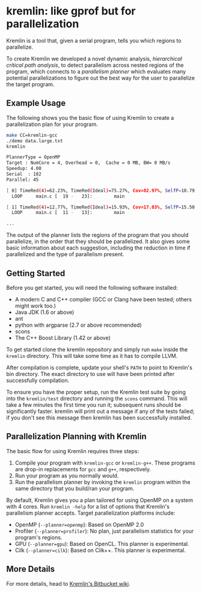 # kremlin: like gprof but for parallelization

Kremlin is a tool that, given a serial program, tells you which regions to
parallelize.

To create Kremlin we developed a novel dynamic analysis, _hierarchical critical
path analysis_, to detect parallelism across nested regions of the program,
which connects to a _parallelism planner_ which evaluates many potential
parallelizations to figure out the best way for the user to parallelize the
target program. 

## Example Usage

The following shows you the basic flow of using Kremlin to create a
parallelization plan for your program.

```bash
make CC=kremlin-gcc
./demo data.large.txt
kremlin

PlannerType = OpenMP
Target : NumCore = 4, Overhead = 0,  Cache = 0 MB, BW= 0 MB/s
Speedup: 4.00
Serial  : 182
Parallel: 45

[ 0] TimeRed(4)=62.23%, TimeRed(Ideal)=75.27%, Cov=82.97%, SelfP=10.79, DOALL
  LOOP     main.c [  19 -   23]:        main

[ 1] TimeRed(4)=12.77%, TimeRed(Ideal)=15.93%, Cov=17.03%, SelfP=15.50, DOALL
  LOOP     main.c [  11 -   13]:        main

...
```

The output of the planner lists the regions of the program that you should
parallelize, in the order that they should be parallelized.
It also gives some basic information about each suggestion, including the
reduction in time if parallelized and the type of parallelism present.

## Getting Started

Before you get started, you will need the following software installed:

* A modern C and C++ compiler (GCC or Clang have been tested; others might work too.)
* Java JDK (1.6 or above)
* ant
* python with argparse (2.7 or above recommended)
* scons
* The C++ Boost Library (1.42 or above)

To get started clone the kremlin repository and simply run `make` inside the
`kremlin` directory.
This will take some time as it has to compile LLVM.

After compilation is complete, update your shell's `PATH` to point to Kremlin's
bin directory.
The exact directory to use will have been printed after successfully
compilation.

To ensure you have the proper setup, run the Kremlin test suite by going into
the `kremlin/test` directory and running the `scons` command.
This will take a few minutes the first time you run it; subsequent runs should
be significantly faster.
kremlin will print out a message if any of the tests failed; if you don't see
this message then kremlin has been successfully installed.

## Parallelization Planning with Kremlin

The basic flow for using Kremlin requires three steps:

1. Compile your program with `kremlin-gcc` or `kremlin-g++`. These programs are
   drop-in replacements for `gcc` and `g++`, respectively. 
1. Run your program as you normally would.
1. Run the parallelism planner by invoking the `kremlin` program within the
   same directory that you build/ran your program.

By default, Kremlin gives you a plan tailored for using OpenMP on a system with
4 cores.
Run `kremlin -help` for a list of options that Kremlin's parallelism planner
accepts.
Target parallelization platforms include:

* OpenMP (`--planner=openmp`): Based on OpenMP 2.0
* Profiler (`--planner=profiler`): No plan, just parallelism statistics for
  your program's regions.
* GPU (`--planner=gpu`): Based on OpenCL. This planner is experimental.
* Cilk (`--planner=cilk`): Based on Cilk++. This planner is experimental.

## More Details

For more details, head to [Kremlin's Bitbucket wiki](https://bitbucket.org/elsaturnino/kremlin/wiki/Home).